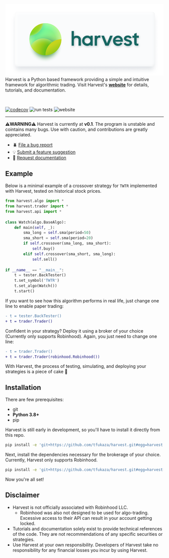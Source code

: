 ![Header](docs/banner.png)
Harvest is a Python based framework providing a simple and intuitive framework for algorithmic trading. Visit Harvest's [**website**](https://tfukaza.github.io/harvest/) for details, tutorials, and documentation. 

<br />


[![codecov](https://codecov.io/gh/tfukaza/harvest/branch/main/graph/badge.svg?token=NQMXTBK2UO)](https://codecov.io/gh/tfukaza/harvest)
![run tests](https://github.com/tfukaza/harvest/actions/workflows/run-tests.yml/badge.svg)
![website](https://github.com/tfukaza/harvest/actions/workflows/build-website.yml/badge.svg)

---

**⚠️WARNING⚠️**
Harvest is currently at **v0.1**. The program is unstable and cointains many bugs. Use with caution, and contributions are greatly appreciated. 
- 🪲 [File a bug report](https://github.com/tfukaza/harvest/issues/new?assignees=&labels=bug&template=bug_report.md&title=%5B%F0%9F%AA%B0BUG%5D)
- 💡 [Submit a feature suggestion](https://github.com/tfukaza/harvest/issues/new?assignees=&labels=enhancement%2C+question&template=feature-request.md&title=%5B%F0%9F%92%A1Feature+Request%5D)
- 📝 [Request documentation](https://github.com/tfukaza/harvest/issues/new?assignees=&labels=documentation&template=documentation.md&title=%5B%F0%9F%93%9DDocumentation%5D)

## Example
Below is a minimal example of a crossover strategy for `TWTR` implemented with Harvest, tested on historical stock prices.
```python
from harvest.algo import *
from harvest.trader import *
from harvest.api import *

class Watch(algo.BaseAlgo):
    def main(self, _):
        sma_long = self.sma(period=50)
        sma_short = self.sma(period=20)
        if self.crossover(sma_long, sma_short):
            self.buy()
        elif self.crossover(sma_short, sma_long):
            self.sell()

if __name__ == "__main__":
    t = tester.BackTester()
    t.set_symbol('TWTR')
    t.set_algo(Watch())
    t.start()
```
If you want to see how this algorithm performs in real life, just change one line to enable paper trading:
```diff
- t = tester.BackTester()
+ t = trader.Trader()
```
Confident in your strategy? Deploy it using a broker of your choice (Currently only supports Robinhood). Again, you just need to change one line:
```diff
- t = trader.Trader()
+ t = trader.Trader(robinhood.Robinhood())
```
With Harvest, the process of testing, simulating, and deploying your strategies is a piece of cake 🍰

## Installation
There are few prerequisites:
- git
- **Python 3.8+**
- pip

Harvest is still early in development, so you'll have to install it directly from this repo. 
```bash
pip install -e 'git+https://github.com/tfukaza/harvest.git#egg=harvest'
```
Next, install the dependencies necessary for the brokerage of your choice. Currently, Harvest only supports Robinhood. 
```bash
pip install -e 'git+https://github.com/tfukaza/harvest.git#egg=harvest[Robinhood]'
```
Now you're all set!

## Disclaimer
- Harvest is not officially associated with Robinhood LLC.  
    - Robinhood was also not designed to be used for algo-trading. Excessive access to their API can result in your account getting locked. 
- Tutorials and documentation solely exist to provide technical references of the code. They are not recommendations of any specific securities or strategies. 
- Use Harvest at your own responsibility. Developers of Harvest take no responsibility for any financial losses you incur by using Harvest.  
